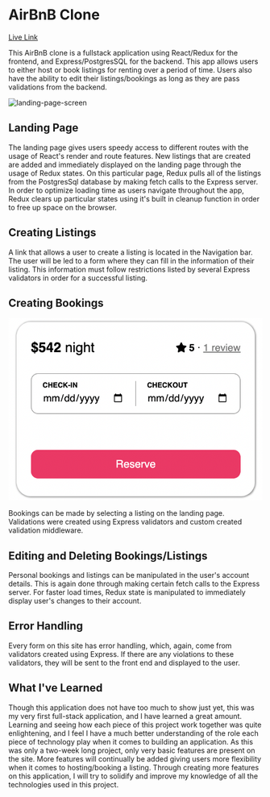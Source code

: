 # AirBnB Clone

[Live Link](https://bnb-ground.herokuapp.com/)

This AirBnB clone is a fullstack application using React/Redux for the frontend, and Express/PostgresSQL for the backend. This app allows users to either host or book listings for renting over a period of time. Users also have the ability to edit their listings/bookings as long as they are pass validations from the backend.

![landing-page-screen](./readme-resources/Screen%20Shot%202022-09-06%20at%208.18.46%20AM.png)

## Landing Page

The landing page gives users speedy access to different routes with the usage of React's render and route features. New listings that are created are added and immediately displayed on the landing page through the usage of Redux states. On this particular page, Redux pulls all of the listings from the PostgresSql database by making fetch calls to the Express server. In order to optimize loading time as users navigate throughout the app, Redux clears up particular states using it's built in cleanup function in order to free up space on the browser.

## Creating Listings

A link that allows a user to create a listing is located in the Navigation bar. The user will be led to a form where they can fill in the information of their listing. This information must follow restrictions listed by several Express validators in order for a successful listing.

## Creating Bookings

![booking-card](./readme-resources/Screen%20Shot%202022-09-06%20at%201.03.27%20PM.png)

Bookings can be made by selecting a listing on the landing page. Validations were created using Express validators and custom created validation middleware.

## Editing and Deleting Bookings/Listings

Personal bookings and listings can be manipulated in the user's account details. This is again done through making certain fetch calls to the Express server. For faster load times, Redux state is manipulated to immediately display user's changes to their account.

## Error Handling

Every form on this site has error handling, which, again, come from validators created using Express. If there are any violations to these validators, they will be sent to the front end and displayed to the user.

## What I've Learned

Though this application does not have too much to show just yet, this was my very first full-stack application, and I have learned a great amount. Learning and seeing how each piece of this project work together was quite enlightening, and I feel I have a much better understanding of the role each piece of technology play when it comes to building an application.
As this was only a two-week long project, only very basic features are present on the site. More features will continually be added giving users more flexibility when it comes to hosting/booking a listing. Through creating more features on this application, I will try to solidify and improve my knowledge of all the technologies used in this project.
